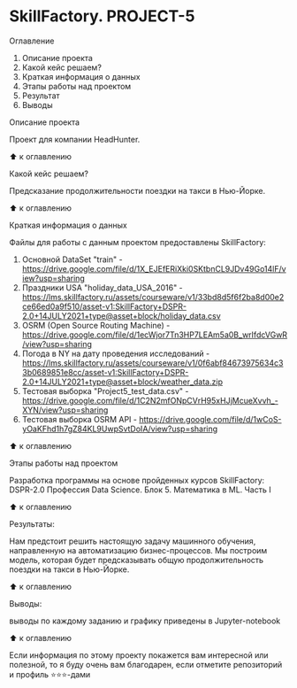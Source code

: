 # SkillFactory. PROJECT-5

Оглавление

1. Описание проекта
2. Какой кейс решаем?
3. Краткая информация о данных
4. Этапы работы над проектом
5. Результат
6. Выводы

Описание проекта

Проект для компании HeadHunter.

⬆️ к оглавлению

Какой кейс решаем?

Предсказание продолжительности поездки на такси в Нью-Йорке.

⬆️ к оглавлению

Краткая информация о данных

Файлы для работы с данным проектом предоставлены SkillFactory:

1. Основной DataSet "train" - https://drive.google.com/file/d/1X_EJEfERiXki0SKtbnCL9JDv49Go14lF/view?usp=sharing
2. Праздники USA "holiday_data_USA_2016" - https://lms.skillfactory.ru/assets/courseware/v1/33bd8d5f6f2ba8d00e2ce66ed0a9f510/asset-v1:SkillFactory+DSPR-2.0+14JULY2021+type@asset+block/holiday_data.csv
3. OSRM (Open Source Routing Machine) - https://drive.google.com/file/d/1ecWjor7Tn3HP7LEAm5a0B_wrIfdcVGwR/view?usp=sharing
4. Погода в NY на дату проведения исследований - https://lms.skillfactory.ru/assets/courseware/v1/0f6abf84673975634c33b0689851e8cc/asset-v1:SkillFactory+DSPR-2.0+14JULY2021+type@asset+block/weather_data.zip
5. Тестовая выборка "Project5_test_data.csv" - https://drive.google.com/file/d/1C2N2mfONpCVrH95xHJjMcueXvvh_-XYN/view?usp=sharing
6. Тестовая выборка OSRM API - https://drive.google.com/file/d/1wCoS-yOaKFhd1h7gZ84KL9UwpSvtDoIA/view?usp=sharing


⬆️ к оглавлению

Этапы работы над проектом

Разработка программы на основе пройденных курсов SkillFactory: DSPR-2.0 Профессия Data Science. Блок 5. Математика в ML. Часть I

⬆️ к оглавлению

Результаты:

Нам предстоит решить настоящую задачу машинного обучения, направленную на автоматизацию бизнес-процессов. Мы построим модель, которая будет предсказывать общую продолжительность поездки на такси в Нью-Йорке.

⬆️ к оглавлению

Выводы:

выводы по каждому заданию и графику приведены в Jupyter-notebook

⬆️ к оглавлению

Если информация по этому проекту покажется вам интересной или полезной, то я буду очень вам благодарен, если отметите репозиторий и профиль ⭐️⭐️⭐️-дами

